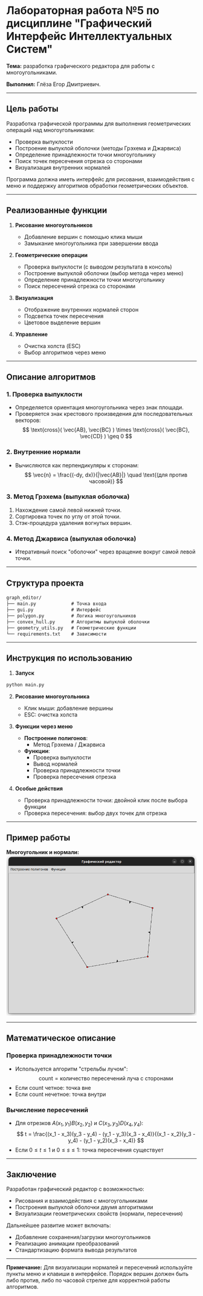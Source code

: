 # Лабораторная работа №5 по дисциплине "Графический Интерфейс Интеллектуальных Систем"  
**Тема:** разработка графического редактора для работы с многоугольниками.

**Выполнил:** Глёза Егор Дмитриевич.

---

## Цель работы
Разработка графической программы для выполнения геометрических операций над многоугольниками:
- Проверка выпуклости
- Построение выпуклой оболочки (методы Грэхема и Джарвиса)
- Определение принадлежности точки многоугольнику
- Поиск точек пересечения отрезка со сторонами
- Визуализация внутренних нормалей

Программа должна иметь интерфейс для рисования, взаимодействия с меню и поддержку алгоритмов обработки геометрических объектов.

---

## Реализованные функции
1. **Рисование многоугольников**  
   - Добавление вершин с помощью клика мыши
   - Замыкание многоугольника при завершении ввода

2. **Геометрические операции**  
   - Проверка выпуклости (с выводом результата в консоль)
   - Построение выпуклой оболочки (выбор метода через меню)
   - Определение принадлежности точки многоугольнику
   - Поиск пересечений отрезка со сторонами

3. **Визуализация**  
   - Отображение внутренних нормалей сторон
   - Подсветка точек пересечения
   - Цветовое выделение вершин

4. **Управление**  
   - Очистка холста (ESC)
   - Выбор алгоритмов через меню

---

## Описание алгоритмов

### 1. Проверка выпуклости
- Определяется ориентация многоугольника через знак площади.
- Проверяется знак крестового произведения для последовательных векторов:
$$
\text{cross}( \vec{AB}, \vec{BC} ) \times \text{cross}( \vec{BC}, \vec{CD} ) \geq 0
$$

### 2. Внутренние нормали
- Вычисляются как перпендикуляры к сторонам:
$$
\vec{n} = \frac{(-dy, dx)}{|\vec{AB}|} \quad \text{(для против часовой)}
$$

### 3. Метод Грэхема (выпуклая оболочка)
1. Нахождение самой левой нижней точки.
2. Сортировка точек по углу от этой точки.
3. Стэк-процедура удаления вогнутых вершин.

### 4. Метод Джарвиса (выпуклая оболочка)
- Итеративный поиск "оболочки" через вращение вокруг самой левой точки.

---

## Структура проекта
```
graph_editor/
├── main.py             # Точка входа
├── gui.py              # Интерфейс
├── polygon.py          # Логика многоугольников
├── convex_hull.py      # Алгоритмы выпуклой оболочки
├── geometry_utils.py   # Геометрические функции
└── requirements.txt    # Зависимости
```

---

## Инструкция по использованию
1. **Запуск**  
```bash
python main.py
```

2. **Рисование многоугольника**  
   - Клик мыши: добавление вершины
   - ESC: очистка холста

3. **Функции через меню**  
   - **Построение полигонов**:
     - Метод Грэхема / Джарвиса
   - **Функции**:
     - Проверка выпуклости
     - Вывод нормалей
     - Проверка принадлежности точки
     - Проверка пересечения отрезка

4. **Особые действия**  
   - Проверка принадлежности точки: двойной клик после выбора функции
   - Проверка пересечения: выбор двух точек для отрезка

---

## Пример работы
**Многоугольник и нормали:**  
![Example](img/example.png)

---

## Математическое описание

### Проверка принадлежности точки
- Используется алгоритм "стрельбы лучом":
$$
\text{count} = \text{количество пересечений луча с сторонами}
$$
- Если count четное: точка вне
- Если count нечетное: точка внутри

### Вычисление пересечений
- Для отрезков $A(x_1,y_1)B(x_2,y_2)$ и $C(x_3,y_3)D(x_4,y_4)$:
$$
t = \frac{(x_1 - x_3)(y_3 - y_4) - (y_1 - y_3)(x_3 - x_4)}{(x_1 - x_2)(y_3 - y_4) - (y_1 - y_2)(x_3 - x_4)}
$$
- Если $0 \leq t \leq 1$ и $0 \leq s \leq 1$: точка пересечения существует

---

## Заключение
Разработан графический редактор с возможностью:
- Рисования и взаимодействия с многоугольниками
- Построения выпуклой оболочки двумя алгоритмами
- Визуализации геометрических свойств (нормали, пересечения)

Дальнейшее развитие может включать:
- Добавление сохранения/загрузки многоугольников
- Реализацию анимации преобразований
- Стандартизацию формата вывода результатов

--- 

**Примечание:** Для визуализации нормалей и пересечений используйте пункты меню и клавиши в интерфейсе. Порядок вершин должен быть либо против, либо по часовой стрелке для корректной работы алгоритмов.